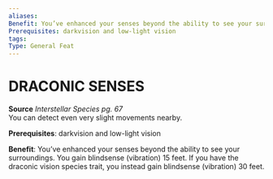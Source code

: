 ```yaml
---
aliases: 
Benefit: You’ve enhanced your senses beyond the ability to see your surroundings. You gain blindsense (vibration) 15 feet. If you have the draconic vision species trait, you instead gain blindsense (vibration) 30 feet.
Prerequisites: darkvision and low-light vision
tags: 
Type: General Feat
---
```

# DRACONIC SENSES
**Source** _Interstellar Species pg. 67_  
You can detect even very slight movements nearby.

**Prerequisites**: darkvision and low-light vision

**Benefit**: You’ve enhanced your senses beyond the ability to see your surroundings. You gain blindsense (vibration) 15 feet. If you have the draconic vision species trait, you instead gain blindsense (vibration) 30 feet.
